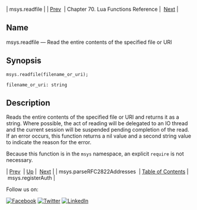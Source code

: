 | msys.readfile |
| [Prev](lua.ref.msys.parseRFC2822Addresses.php)  | Chapter 70. Lua Functions Reference |  [Next](lua.ref.msys.registerAuth.php) |

<a name="lua.ref.msys.readfile"></a>
## Name

msys.readfile — Read the entire contents of the specified file or URI

<a name="idp16239664"></a>
## Synopsis

`msys.readfile(filename_or_uri);`

`filename_or_uri: string`<a name="idp16242656"></a>
## Description

Reads the entire contents of the specified file or URI and returns it as a string. Where possible, the act of reading will be delegated to an IO thread and the current session will be suspended pending completion of the read. If an error occurs, this function returns a nil value and a second string value to indicate the reason for the error.

Because this function is in the `msys` namespace, an explicit `require` is not necessary.

| [Prev](lua.ref.msys.parseRFC2822Addresses.php)  | [Up](lua.function.details.php) |  [Next](lua.ref.msys.registerAuth.php) |
| msys.parseRFC2822Addresses  | [Table of Contents](index.php) |  msys.registerAuth |

Follow us on:

[![Facebook](https://support.messagesystems.com/images/icon-facebook.png)](http://www.facebook.com/messagesystems) [![Twitter](https://support.messagesystems.com/images/icon-twitter.png)](http://twitter.com/#!/MessageSystems) [![LinkedIn](https://support.messagesystems.com/images/icon-linkedin.png)](http://www.linkedin.com/company/message-systems)